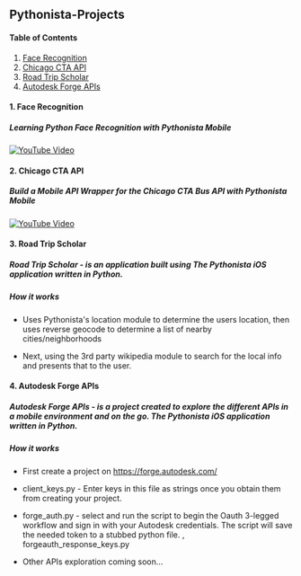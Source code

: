 ## Pythonista-Projects


#### Table of Contents
1. [Face Recognition](#1-face-recognition)
2. [Chicago CTA API](#2-chicago-cta-api)
3. [Road Trip Scholar](#3-road-trip-scholar)
4. [Autodesk Forge APIs](#4-autodesk-forge-apis)

#### 1. Face Recognition
##### Learning Python Face Recognition with Pythonista Mobile
[![YouTube Video](https://img.youtube.com/vi/j2c2UE67yog/0.jpg)](https://www.youtube.com/watch?v=j2c2UE67yog)

#### 2. Chicago CTA API
##### Build a Mobile API Wrapper for the Chicago CTA Bus API with Pythonista Mobile
[![YouTube Video](https://img.youtube.com/vi/yE6X4wWwyHM/0.jpg)](https://www.youtube.com/watch?v=yE6X4wWwyHM)

#### 3. Road Trip Scholar
##### Road Trip Scholar - is an application built using The Pythonista iOS application written in Python.

##### How it works
* Uses Pythonista's location module to determine the users location, then uses reverse geocode to determine a list of nearby cities/neighborhoods

* Next, using the 3rd party wikipedia module to search for the local info and presents that to the user. 

#### 4. Autodesk Forge APIs
##### Autodesk Forge APIs - is a project created to explore the different APIs in a mobile environment and on the go.  The Pythonista iOS application written in Python.

##### How it works

* First create a project on https://forge.autodesk.com/

* client_keys.py - Enter keys in this file as strings once you obtain them from creating your project. 

* forge_auth.py - select and run the script to begin the Oauth 3-legged workflow and sign in with your Autodesk credentials. The script will save the needed token to a stubbed python file.  , forgeauth_response_keys.py

* Other APIs exploration coming soon...



